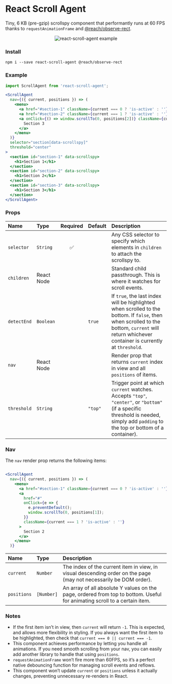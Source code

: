 # React Scroll Agent

Tiny, 6 KB (pre-gzip) scrollspy component that performantly runs at 60 FPS thanks to
`requestAnimationFrame` and
[@reach/observe-rect](https://github.com/reach/observe-rect).

<p align="center"><img src="./example.gif" alt="react-scroll-agent example" /></p>

### Install

```
npm i --save react-scroll-agent @reach/observe-rect
```

### Example

```jsx
import ScrollAgent from 'react-scroll-agent';

<ScrollAgent
  nav={({ current, positions }) => (
    <menu>
      <a href="#section-1" className={current === 0 ? 'is-active' : ''}>Section 1</a>
      <a href="#section-2" className={current === 1 ? 'is-active' : ''}>Section 2</a>
      <a onClick={() => window.scrollTo(0, positions[2])} className={current === 2 ? 'is-active' : ''}>
        Section 3
      </a>
    </menu>
  )}
  selector="section[data-scrollspy]"
  threshold="center"
>
  <section id="section-1" data-scrollspy>
    <h1>Section 1</h1>
  </section>
  <section id="section-2" data-scrollspy>
    <h1>Section 2</h1>
  </section>
  <section id="section-3" data-scrollspy>
    <h1>Section 3</h1>
  </section>
</ScrollAgent>
```


### Props

| Name        | Type       | Required | Default | Description                                                                                                                                                                                     |
| :---------- | :--------- | :------: | :------ | :---------------------------------------------------------------------------------------------------------------------------------------------------------------------------------------------- |
| `selector`  | `String`   | ✅        |         | Any CSS selector to specify which elements in `children` to attach the scrollspy to.                                                                                                            |
| `children`  | React Node |          |         | Standard child passthrough. This is where it watches for scroll events.                                                                                                                         |
| `detectEnd` | `Boolean`  |          | `true`  | If `true`, the last index will be highlighted when scrolled to the bottom. If `false`, then when scrolled to the bottom, `current` will return whichever container is currently at `threshold`. |
| `nav`       | React Node |          |         | Render prop that returns `current` index in view and all `positions` of items.                                                                                                                  |
| `threshold` | `String`   |          | `"top"` | Trigger point at which `current` watches. Accepts `"top"`, `"center"`, or `"bottom"` (if a specific threshold is needed, simply add `padding` to the top or bottom of a container).             |

### Nav

The `nav` render prop returns the following items:

```jsx

<ScrollAgent
  nav={({ current, positions }) => (
    <menu>
      <a href="#section-1" className={current === 0 ? 'is-active' : ''}>Section 1</a>
      <a
        href="#"
        onClick={e => {
          e.preventDefault();
          window.scrollTo(0, positions[1]);
        }}
        className={current === 1 ? 'is-active' : ''}
      >
        Section 2
      </a>
    </menu>
  )}
```

| Name        | Type       | Description                                                                                                               |
| :---------- | :--------- | :------------------------------------------------------------------------------------------------------------------------ |
| `current`   | `Number`   | The index of the current item in view, in visual descending order on the page (may not necessarily be DOM order).         |
| `positions` | `[Number]` | An array of all absolute Y values on the page, ordered from top to bottom. Useful for animating scroll to a certain item. |

### Notes

- If the first item isn’t in view, then `current` will return `-1`. This is expected, and allows more flexibility in styling. If you always want the first item to be highlighted, then check that `current === 0 || current === -1`.
- This component achieves performance by letting you handle all animations. If you need smooth scrolling from your nav, you can easily add another library to handle that using `positions`.
- `requestAnimationFrame` won’t fire more than 60FPS, so it’s a perfect native debouncing function for managing scroll events and reflows.
- This component won’t update `current` or `positions` unless it actually changes, preventing unnecessary re-renders in React.
